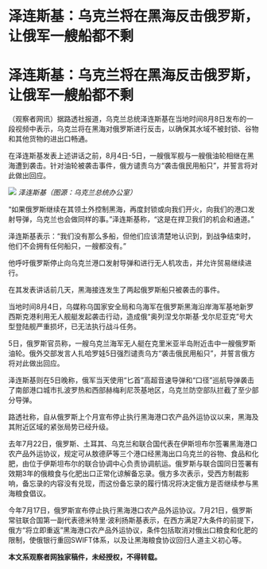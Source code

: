 # 泽连斯基：乌克兰将在黑海反击俄罗斯，让俄军一艘船都不剩

# 泽连斯基：乌克兰将在黑海反击俄罗斯，让俄军一艘船都不剩

（观察者网讯）据路透社报道，乌克兰总统泽连斯基在当地时间8月8日发布的一段视频中表示，乌克兰将在黑海对俄罗斯进行反击，以确保其水域不被封锁、谷物和其他货物的进出口畅通。

在泽连斯基发表上述讲话之前，8月4日-5日，一艘俄军舰与一艘俄油轮相继在黑海遭到袭击。针对油轮被袭击事件，俄方谴责乌方“袭击俄民用船只”，并誓言将对此做出回应。

![](https://inews.gtimg.com/newsapp_bt/0/15816097035/1000) _泽连斯基（图源：乌克兰总统办公室）_

“如果俄罗斯继续在其领土外控制黑海，再度封锁或向我们开火，向我们的港口发射导弹，乌克兰也会做同样的事。”泽连斯基称，“这是在捍卫我们的机会和通道。”

泽连斯基表示：“我们没有那么多船，但他们应该清楚地认识到，到战争结束时，他们不会拥有任何船只，一艘都没有。”

他呼吁俄罗斯停止向乌克兰港口发射导弹和进行无人机攻击，并允许贸易继续进行。

在其发表讲话前几天，黑海接连发生了两起俄罗斯船只被袭击的事件。

当地时间8月4日，乌媒称乌国家安全局和乌海军在俄罗斯黑海沿岸海军基地新罗西斯克港利用无人舰艇发起袭击行动，造成俄“奥列涅戈尔斯基·戈尔尼亚克”号大型登陆舰严重损坏，已无法执行战斗任务。

5日，俄罗斯官员称，一艘乌克兰海军无人艇在克里米亚半岛附近击中一艘俄罗斯油轮。俄外交部发言人扎哈罗娃5日强烈谴责乌方“袭击俄民用船只”，并誓言俄方将对此做出回应。

泽连斯基则在5日晚称，俄军当天使用“匕首”高超音速导弹和“口径”巡航导弹袭击了南部港口城市扎波罗热和西部赫梅利尼茨基地区，乌克兰防空部队拦截了至少部分导弹。

路透社称，自从俄罗斯上个月宣布停止执行黑海港口农产品外运协议以来，黑海及其附近区域的紧张局势已经升级。

去年7月22日，俄罗斯、土耳其、乌克兰和联合国代表在伊斯坦布尔签署黑海港口农产品外运协议，规定可从敖德萨等三个港口经黑海出口乌克兰的谷物、食品和化肥，由位于伊斯坦布尔的联合协调中心负责协调航运。俄罗斯与联合国同日签署有效期3年的俄粮食与化肥出口正常化谅解备忘录。俄方多次表示，受西方制裁影响，备忘录的内容没有兑现，而这份备忘录的履行情况将决定俄方是否继续参与黑海粮食倡议。

今年7月17日，俄罗斯宣布停止执行黑海港口农产品外运协议。7月21日，俄罗斯常驻联合国第一副代表德米特里·波利扬斯基表示，在西方满足7大条件的前提下，俄方“将立即重返”黑海港口农产品外运协议，条件包括取消对俄出口粮食和化肥的限制，使俄银行重回SWIFT体系，以及让黑海粮食协议回归人道主义初心等。

**本文系观察者网独家稿件，未经授权，不得转载。**


